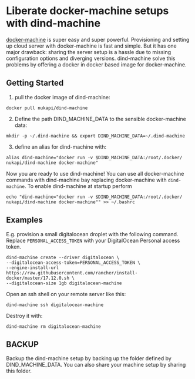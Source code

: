 # Liberate docker-machine setups with dind-machine

[docker-machine](https://github.com/docker/machine) is super easy and super powerful. Provisioning and setting up cloud server with docker-machine is fast and simple. But it has one major drawback: sharing the server setup is a hassle due to missing configuration options and diverging versions. dind-machine solve this problems by offering a docker in docker based 
image for docker-machine.

## Getting Started

1. pull the docker image of dind-machine:  
```
docker pull nukapi/dind-machine
```  
2. Define the path DIND_MACHINE_DATA to the sensible docker-machine data:  
```
mkdir -p ~/.dind-machine && export DIND_MACHINE_DATA=~/.dind-machine
```  
3. define an alias for dind-machine with:  
```
alias dind-machine="docker run -v $DIND_MACHINE_DATA:/root/.docker/ nukapi/dind-machine docker-machine"
```

Now you are ready to use dind-machine! You can use all docker-machine commands with dind-machine bay replacing docker-machine with `dind-machine`. To enable dind-machine at startup perform 
```
echo "dind-machine="docker run -v $DIND_MACHINE_DATA:/root/.docker/ nukapi/dind-machine docker-machine"" >> ~/.bashrc
```

## Examples

E.g. provision a small digitalocean droplet with the following command. Replace `PERSONAL_ACCESS_TOKEN` with
your DigitalOcean Personal access token.  
```
dind-machine create --driver digitalocean \  
--digitalocean-access-token=PERSONAL_ACCESS_TOKEN \  
--engine-install-url https://raw.githubusercontent.com/rancher/install-docker/master/17.12.0.sh \  
--digitalocean-size 1gb digitalocean-machine  
```
Open an ssh shell on your remote server like this:  

`dind-machine ssh digitalocean-machine`  

Destroy it with:  
 
`dind-machine rm digitalocean-machine`

## BACKUP

Backup the dind-machine setup by backing up the folder defined by DIND_MACHINE_DATA. You can also share your machine setup by sharing this folder.
